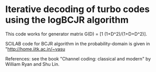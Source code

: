 # Iterative decoding of turbo codes using the logBCJR algorithm

This code works for generator matrix G(D) = [1 (1+D^2)/(1+D+D^2)].

SCILAB code for BCJR algorithm in the probability-domain is given in "http://home.iitk.ac.in/~vasu

References:
see the book "Channel coding: classical and modern" by William Ryan and Shu Lin.
